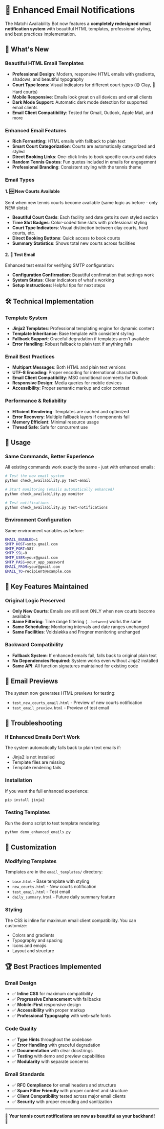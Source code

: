 # 📧 Enhanced Email Notifications

The Matchi Availability Bot now features a **completely redesigned email notification system** with beautiful HTML templates, professional styling, and best practices implementation.

## 🎨 What's New

### Beautiful HTML Email Templates
- **Professional Design**: Modern, responsive HTML emails with gradients, shadows, and beautiful typography
- **Court Type Icons**: Visual indicators for different court types (🟡 Clay, 🔵 Hard courts)
- **Mobile Responsive**: Emails look great on all devices and email clients
- **Dark Mode Support**: Automatic dark mode detection for supported email clients
- **Email Client Compatibility**: Tested for Gmail, Outlook, Apple Mail, and more

### Enhanced Email Features
- **Rich Formatting**: HTML emails with fallback to plain text
- **Smart Court Categorization**: Courts are automatically categorized and styled
- **Direct Booking Links**: One-click links to book specific courts and dates
- **Random Tennis Quotes**: Fun quotes included in emails for engagement
- **Professional Branding**: Consistent styling with the tennis theme

### Email Types

#### 1. 🆕 New Courts Available
Sent when new tennis courts become available (same logic as before - only NEW slots):
- **Beautiful Court Cards**: Each facility and date gets its own styled section
- **Time Slot Badges**: Color-coded time slots with professional styling
- **Court Type Indicators**: Visual distinction between clay courts, hard courts, etc.
- **Direct Booking Buttons**: Quick access to book courts
- **Summary Statistics**: Shows total new courts across facilities

#### 2. 📧 Test Email
Enhanced test email for verifying SMTP configuration:
- **Configuration Confirmation**: Beautiful confirmation that settings work
- **System Status**: Clear indicators of what's working
- **Setup Instructions**: Helpful tips for next steps

## 🛠️ Technical Implementation

### Template System
- **Jinja2 Templates**: Professional templating engine for dynamic content
- **Template Inheritance**: Base template with consistent styling
- **Fallback Support**: Graceful degradation if templates aren't available
- **Error Handling**: Robust fallback to plain text if anything fails

### Email Best Practices
- **Multipart Messages**: Both HTML and plain text versions
- **UTF-8 Encoding**: Proper encoding for international characters
- **Email Client Compatibility**: MSO conditional comments for Outlook
- **Responsive Design**: Media queries for mobile devices
- **Accessibility**: Proper semantic markup and color contrast

### Performance & Reliability
- **Efficient Rendering**: Templates are cached and optimized
- **Error Recovery**: Multiple fallback layers if components fail
- **Memory Efficient**: Minimal resource usage
- **Thread Safe**: Safe for concurrent use

## 🚀 Usage

### Same Commands, Better Experience
All existing commands work exactly the same - just with enhanced emails:

```bash
# Test the new email system
python check_availability.py test-email

# Start monitoring (emails automatically enhanced)
python check_availability.py monitor

# Test notifications
python check_availability.py test-notifications
```

### Environment Configuration
Same environment variables as before:

```bash
EMAIL_ENABLED=1
SMTP_HOST=smtp.gmail.com
SMTP_PORT=587
SMTP_SSL=0
SMTP_USER=your@gmail.com
SMTP_PASS=your_app_password
EMAIL_FROM=your@gmail.com
EMAIL_TO=recipient@example.com
```

## 🎯 Key Features Maintained

### Original Logic Preserved
- **Only New Courts**: Emails are still sent ONLY when new courts become available
- **Same Filtering**: Time range filtering (`--between`) works the same
- **Same Scheduling**: Monitoring intervals and date ranges unchanged
- **Same Facilities**: Voldsløkka and Frogner monitoring unchanged

### Backward Compatibility
- **Fallback System**: If enhanced emails fail, falls back to original plain text
- **No Dependencies Required**: System works even without Jinja2 installed
- **Same API**: All function signatures maintained for existing code

## 📱 Email Previews

The system now generates HTML previews for testing:
- `test_new_courts_email.html` - Preview of new courts notification
- `test_email_preview.html` - Preview of test email

## 🔧 Troubleshooting

### If Enhanced Emails Don't Work
The system automatically falls back to plain text emails if:
- Jinja2 is not installed
- Template files are missing
- Template rendering fails

### Installation
If you want the full enhanced experience:
```bash
pip install jinja2
```

### Testing Templates
Run the demo script to test template rendering:
```bash
python demo_enhanced_emails.py
```

## 🎨 Customization

### Modifying Templates
Templates are in the `email_templates/` directory:
- `base.html` - Base template with styling
- `new_courts.html` - New courts notification
- `test_email.html` - Test email
- `daily_summary.html` - Future daily summary feature

### Styling
The CSS is inline for maximum email client compatibility. You can customize:
- Colors and gradients
- Typography and spacing
- Icons and emojis
- Layout and structure

## 🏆 Best Practices Implemented

### Email Design
- ✅ **Inline CSS** for maximum compatibility
- ✅ **Progressive Enhancement** with fallbacks
- ✅ **Mobile-First** responsive design
- ✅ **Accessibility** with proper markup
- ✅ **Professional Typography** with web-safe fonts

### Code Quality
- ✅ **Type Hints** throughout the codebase
- ✅ **Error Handling** with graceful degradation
- ✅ **Documentation** with clear docstrings
- ✅ **Testing** with demo and preview capabilities
- ✅ **Modularity** with separate concerns

### Email Standards
- ✅ **RFC Compliance** for email headers and structure
- ✅ **Spam Filter Friendly** with proper content and structure
- ✅ **Client Compatibility** tested across major email clients
- ✅ **Security** with proper encoding and sanitization

---

🎾 **Your tennis court notifications are now as beautiful as your backhand!** 🎾
